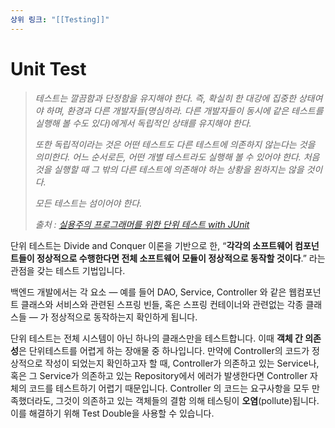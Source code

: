 ```yaml
---
상위 링크: "[[Testing]]"
---
```

# Unit Test
> _테스트는 깔끔함과 단정함을 유지해야 한다. 즉, 확실히 한 대강에 집중한 상태여야 하며, 환경과 다른 개발자들(명심하라. 다른 개발자들이 동시에 같은 테스트를 실행해 볼 수도 있다)에게서 독립적인 상태를 유지해야 한다._
> 
> _또한 독립적이라는 것은 어떤 테스트도 다른 테스트에 의존하지 않는다는 것을 의미한다. 어느 순서로든, 어떤 개별 테스트라도 실행해 볼 수 있어야 한다. 처음 것을 실행할 때 그 밖의 다른 테스트에 의존해야 하는 상황을 원하지는 않을 것이다._
> 
> *모든 테스트는 섬이어야 한다.*
> 
> _출처 : [실용주의 프로그래머를 위한 단위 테스트 with JUnit](http://www.yes24.com/24/goods/1428559?scode=032&OzSrank=6)_

단위 테스트는 Divide and Conquer 이론을 기반으로 한, “**각각의 소프트웨어 컴포넌트들이 정상적으로 수행한다면 전체 소프트웨어 모듈이 정상적으로 동작할 것이다**.” 라는 관점을 갖는 테스트 기법입니다.

백엔드 개발에서는 각 요소 — 예를 들어 DAO, Service, Controller 와 같은 웹컴포넌트 클래스와 서비스와 관련된 스프링 빈들, 혹은 스프링 컨테이너와 관련없는 각종 클래스들 — 가 정상적으로 동작하는지 확인하게 됩니다.

단위 테스트는 전체 시스템이 아닌 하나의 클래스만을 테스트합니다. 이때 **객체 간 의존성**은 단위테스트를 어렵게 하는 장애물 중 하나입니다. 만약에 Controller의 코드가 정상적으로 작성이 되었는지 확인하고자 할 때, Controller가 의존하고 있는 Service나, 혹은 그 Service가 의존하고 있는 Repository에서 에러가 발생한다면 Controller 자체의 코드를 테스트하기 어렵기 때문입니다. Controller 의 코드는 요구사항을 모두 만족했더라도, 그것이 의존하고 있는 객체들의 결함 의해 테스팅이 **오염**(pollute)됩니다. 이를 해결하기 위해 Test Double을 사용할 수 있습니다.